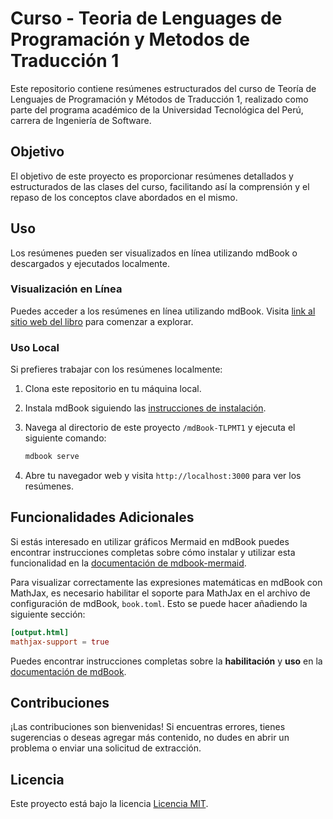 
# Curso - Teoria de Lenguages de Programación y Metodos de Traducción 1

Este repositorio contiene resúmenes estructurados del curso de Teoría de Lenguajes de Programación y Métodos de Traducción 1, realizado como parte del programa académico de la Universidad Tecnológica del Perú, carrera de Ingeniería de Software. 


## Objetivo

El objetivo de este proyecto es proporcionar resúmenes detallados y estructurados de las clases del curso, facilitando así la comprensión y el repaso de los conceptos clave abordados en el mismo.


## Uso

Los resúmenes pueden ser visualizados en línea utilizando mdBook o descargados y ejecutados localmente.

### Visualización en Línea

Puedes acceder a los resúmenes en línea utilizando mdBook. Visita [link al sitio web del libro](https://leo-spj.github.io/mdBook-TLPMT1) para comenzar a explorar.

### Uso Local

Si prefieres trabajar con los resúmenes localmente:

1. Clona este repositorio en tu máquina local.
2. Instala mdBook siguiendo las [instrucciones de instalación](https://github.com/rust-lang/mdBook#installation).
3. Navega al directorio de este proyecto `/mdBook-TLPMT1` y ejecuta el siguiente comando:
    
    ```bash
    mdbook serve
    ```
4. Abre tu navegador web y visita `http://localhost:3000` para ver los resúmenes.

## Funcionalidades Adicionales

Si estás interesado en utilizar gráficos Mermaid en mdBook puedes encontrar instrucciones completas sobre cómo instalar y utilizar esta funcionalidad en la [documentación de mdbook-mermaid](https://github.com/badboy/mdbook-mermaid?tab=readme-ov-file#installation).

Para visualizar correctamente las expresiones matemáticas en mdBook con MathJax, es necesario habilitar el soporte para MathJax en el archivo de configuración de mdBook, `book.toml`. Esto se puede hacer añadiendo la siguiente sección:

```toml
[output.html]
mathjax-support = true
```

Puedes encontrar instrucciones completas sobre la **habilitación** y **uso** en la [documentación de mdBook](https://rust-lang.github.io/mdBook/format/mathjax.html).


## Contribuciones

¡Las contribuciones son bienvenidas! Si encuentras errores, tienes sugerencias o deseas agregar más contenido, no dudes en abrir un problema o enviar una solicitud de extracción.

## Licencia

Este proyecto está bajo la licencia [Licencia MIT](LICENSE).

